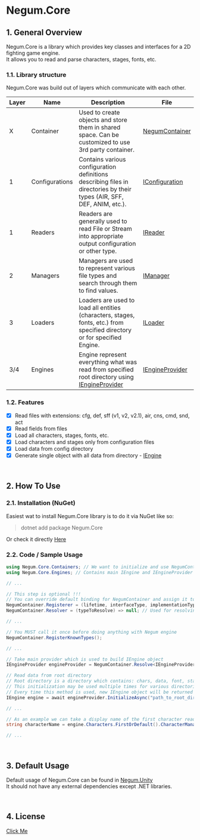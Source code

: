 # Negum.Core

## 1. General Overview
Negum.Core is a library which provides key classes and interfaces for a 2D fighting game engine. <br/>
It allows you to read and parse characters, stages, fonts, etc.

### 1.1. Library structure
Negum.Core was build out of layers which communicate with each other.

Layer | Name | Description | File
------|------|-------------|------
X | Container | Used to create objects and store them in shared space. Can be customized to use 3rd party container. | [NegumContainer](https://github.com/TheNegumProject/Negum.Core/blob/main/Negum.Core/Containers/NegumContainer.cs)
1 | Configurations | Contains various configuration definitions describing files in directories by their types (AIR, SFF, DEF, ANIM, etc.). | [IConfiguration](https://github.com/TheNegumProject/Negum.Core/blob/main/Negum.Core/Configurations/IConfiguration.cs)
1 | Readers | Readers are generally used to read File or Stream into appropriate output configuration or other type. | [IReader](https://github.com/TheNegumProject/Negum.Core/blob/main/Negum.Core/Readers/IReader.cs)
2 | Managers | Managers are used to represent various file types and search through them to find values. | [IManager](https://github.com/TheNegumProject/Negum.Core/blob/main/Negum.Core/Managers/IManager.cs)
3 | Loaders | Loaders are used to load all entities (characters, stages, fonts, etc.) from specified directory or for specified Engine. | [ILoader](https://github.com/TheNegumProject/Negum.Core/blob/main/Negum.Core/Loaders/ILoader.cs)
3/4 | Engines | Engine represent everything what was read from specified root directory using [IEngineProvider](https://github.com/TheNegumProject/Negum.Core/blob/main/Negum.Core/Engines/IEngineProvider.cs) | [IEngineProvider](https://github.com/TheNegumProject/Negum.Core/blob/main/Negum.Core/Engines/IEngineProvider.cs)

### 1.2. Features
- [X] Read files with extensions: cfg, def, sff (v1, v2, v2.1), air, cns, cmd, snd, act
- [X] Read fields from files
- [X] Load all characters, stages, fonts, etc.
- [X] Load characters and stages only from configuration files
- [X] Load data from config directory
- [X] Generate single object with all data from directory - [IEngine](https://github.com/TheNegumProject/Negum.Core/blob/main/Negum.Core/Engines/IEngine.cs)

</br>

## 2. How To Use

### 2.1. Installation (NuGet)
Easiest wat to install Negum.Core library is to do it via NuGet like so:
> dotnet add package Negum.Core

Or check it directly [Here](https://www.nuget.org/packages/Negum.Core/)

### 2.2. Code / Sample Usage
```csharp
using Negum.Core.Containers; // We want to initialize and use NegumContainer class
using Negum.Core.Engines; // Contains main IEngine and IEngineProvider interfaces

// ...

// This step is optional !!!
// You can override default binding for NegumContainer and assign it to 3rd party Container
NegumContainer.Registerer = (lifetime, interfaceType, implementationType) => { }; // Used for registering new type
NegumContainer.Resolver = (typeToResolve) => null; // Used for resolving type

// ...

// You MUST call it once before doing anything with Negum engine
NegumContainer.RegisterKnownTypes();

// ...

// Take main provider which is used to build IEngine object
IEngineProvider engineProvider = NegumContainer.Resolve<IEngineProvider>();

// Read data from root directory
// Root directory is a directory which contains: chars, data, font, stages, sound, etc.
// This initialization may be used multiple times for various directories
// Every time this method is used, new IEngine object will be returned
IEngine engine = await engineProvider.InitializeAsync("path_to_root_directory");

// ...

// As an example we can take a display name of the first character read from chars directory
string characterName = engine.Characters.FirstOrDefault().CharacterManager.Info.DisplayName;

// ...

```

</br>

## 3. Default Usage
Default usage of Negum.Core can be found in [Negum.Unity](https://github.com/TheNegumProject/Negum.Unity) </br>
It should not have any external dependencies except .NET libraries.

</br>

## 4. License
[Click Me](https://github.com/TheNegumProject/Negum.Core/blob/main/LICENSE)

